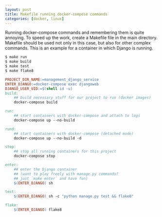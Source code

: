 ```yaml
---
layout: post
title: Makefile running docker-compose commands
categories: [docker, linux]
---
```


Running docker-compose commands and remembering them is quite annoying.
To speed up the work, create a Makefile file in the main directory.
Makefile should be used not only in this case, but also for other complex commands.
This is an example for a container in which Django is running.

```bash
$ make run
$ make build
$ make test
$ make flake8
```

```makefile
PROJECT_DIR_NAME:=management_django_service
ENTER_DJANGO:=docker-compose exec djangoweb
DJANGO_USER_UID:=$(shell id -u)
build:
    ## build necessary stuff for our project to run (docker images)
    docker-compose build

run:
    ## start containers with docker-compose and attach to logs
    docker-compose up --no-build

rund: 
    ## start containers with docker-compose (detached mode)
    docker-compose up --no-build -d

stop:
    ## stop all running containers for this project
    docker-compose stop

enter:
    ## enter the Django container 
    ## (want to play freely with manage.py commands? 
    ## just `make enter` and have fun)
    $(ENTER_DJANGO) sh

test:
    $(ENTER_DJANGO) sh -c "python manage.py test && flake8"

flake:
    $(ENTER_DJANGO) flake8






```

